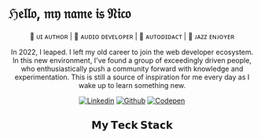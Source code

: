 # ℌ𝔢𝔩𝔩𝔬, 𝔪𝔶 𝔫𝔞𝔪𝔢 𝔦𝔰 𝔑𝔦𝔠𝔬


<div align="center">

🦠 ᴜɪ ᴀᴜᴛʜᴏʀ | 💽 ᴀᴜᴅɪᴏ ᴅᴇᴠᴇʟᴏᴘᴇʀ | 🗿 ᴀᴜᴛᴏᴅɪᴅᴀᴄᴛ | 🥁 ᴊᴀᴢᴢ ᴇɴᴊᴏʏᴇʀ

In 2022, I leaped. I left my old career to join the web developer ecosystem. In this new environment, I've found a group of exceedingly driven people, who enthusiastically push a community forward with knowledge and experimentation. This is still a source of inspiration for me every day as I wake up to learn something new.

[![Linkedin](https://img.shields.io/badge/-@nicholasleao-%231DA1F2?style=flat-square&logo=linkedin)](https://www.linkedin.com/in/nicholas-leao/)
[![Github](https://img.shields.io/badge/-@nicholasleao-%23181717?style=flat-square&logo=github)](https://github.com/NicholasLeao)
[![Codepen](https://img.shields.io/badge/-@nicholasleao-%23000000?style=flat-square&logo=codepen)](https://codepen.io/nicholasleao)

## 𝗠𝘆 𝗧𝗲𝗰𝗸 𝗦𝘁𝗮𝗰𝗸

<img alt="" src="https://img.shields.io/badge/JavaScript-000000?style=for-the-badge&logo=javascript&logoColor=f7df1e" />
<img alt="" src="https://img.shields.io/badge/Node.js-000000?style=for-the-badge&logo=node.js&logoColor=66cc33" />
<img alt="" src="https://img.shields.io/badge/TypeScript-000000?style=for-the-badge&logo=typescript&logoColor=2F71BC" />
<img alt="" src="https://img.shields.io/badge/React-000000?style=for-the-badge&logo=react&logoColor=61DAFB" />
<img alt="" src="https://img.shields.io/badge/HTML5-000000?style=for-the-badge&logo=html5&logoColor=D84A24" />
<img alt="" src="https://img.shields.io/badge/CSS3-000000?style=for-the-badge&logo=css3&logoColor=086AB0" />
<img alt="" src="https://img.shields.io/badge/C%2B%2B-000000?style=for-the-badge&logo=c%2B%2B&logoColor=6092C7" />
<img alt="" src="https://img.shields.io/badge/Markdown-000000?style=for-the-badge&logo=markdown&logoColor=white" />
<img alt="" src="https://img.shields.io/badge/Express.js-000000?style=for-the-badge&logoColor=DD6F92" />
<img alt="" src="https://img.shields.io/badge/styled--components-000000?style=for-the-badge&logo=styled-components&logoColor=pink" />
<img alt="" src="https://img.shields.io/badge/Redux-000000?style=for-the-badge&logo=redux&logoColor=AC95D5" />
<img alt="" src="https://img.shields.io/badge/PostgreSQL-000000?style=for-the-badge&logo=postgresql&logoColor=306793" />
<img alt="" src="https://img.shields.io/badge/MongoDB-000000?style=for-the-badge&logo=mongodb&logoColor=49A649" />
<img alt="" src="https://img.shields.io/badge/Git-000000?style=for-the-badge&logo=git&logoColor=E84E32" />
</div>
